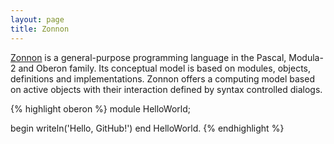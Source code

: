 ```yaml
---
layout: page
title: Zonnon
---
```


[Zonnon](http://zonnon.ethz.ch) is a general-purpose programming language in the Pascal, Modula-2 and Oberon family.
Its conceptual model is based on modules, objects, definitions and implementations.
Zonnon offers a computing model based on active objects with their interaction defined by syntax controlled dialogs.  

{% highlight oberon %}
module HelloWorld;

begin
  writeln('Hello, GitHub!')
end HelloWorld.
{% endhighlight %}
